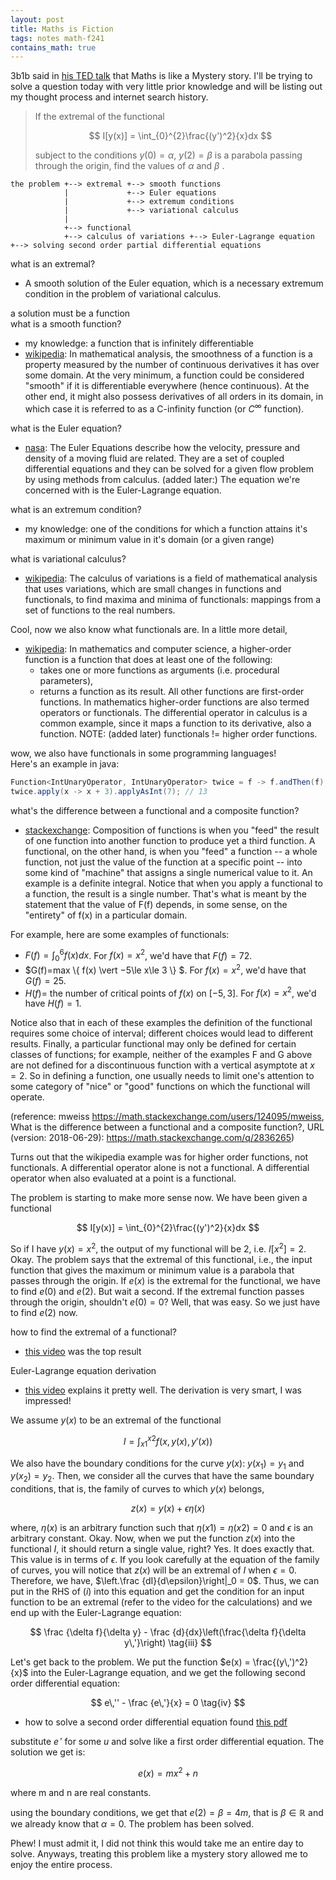 ```yaml
---
layout: post
title: Maths is Fiction
tags: notes math-f241
contains_math: true
---
```


3b1b said in [his TED talk](https://youtu.be/s_L-fp8gDzY?t=545) that Maths is like a Mystery story. I'll be trying to solve a question today with very little prior knowledge and will be listing out my thought process and internet search history.

>If the extremal of the functional
>
>$$
>I[y(x)] = \int_{0}^{2}\frac{(y')^2}{x}dx
>$$ 
>
>subject to the conditions $y(0) = \alpha$, $y(2) = \beta$ is a parabola passing through the origin, find the values of $\alpha$ and $\beta$ .

```
the problem +--> extremal +--> smooth functions
            |             +--> Euler equations
            |             +--> extremum conditions
            |             +--> variational calculus
            |
            +--> functional
            +--> calculus of variations +--> Euler-Lagrange equation +--> solving second order partial differential equations
```

what is an extremal?
- A smooth solution of the Euler equation, which is a necessary extremum condition in the problem of variational calculus.

a solution must be a function  
what is a smooth function?
- my knowledge: a function that is infinitely differentiable
- [wikipedia](https://en.wikipedia.org/wiki/Smoothness): In mathematical analysis, the smoothness of a function is a property measured by the number of continuous derivatives it has over some domain. At the very minimum, a function could be considered "smooth" if it is differentiable everywhere (hence continuous). At the other end, it might also possess derivatives of all orders in its domain, in which case it is referred to as a C-infinity function (or  $C^\infty$ function).

what is the Euler equation?
- [nasa](https://www.grc.nasa.gov/WWW/K-12/airplane/eulereqs.html): The Euler Equations describe how the velocity, pressure and density of a moving fluid are related. They are a set of coupled differential equations and they can be solved for a given flow problem by using methods from calculus. (added later:) The equation we're concerned with is the Euler-Lagrange equation.

what is an extremum condition?
- my knowledge: one of the conditions for which a function attains it's maximum or minimum value in it's domain (or a given range)

what is variational calculus?
- [wikipedia](https://en.wikipedia.org/wiki/Calculus_of_variations): The calculus of variations is a field of mathematical analysis that uses variations, which are small changes in functions and functionals, to find maxima and minima of functionals: mappings from a set of functions to the real numbers.

Cool, now we also know what functionals are.
In a little more detail,
- [wikipedia](https://en.wikipedia.org/wiki/Higher-order_function): In mathematics and computer science, a higher-order function is a function that does at least one of the following:
    - takes one or more functions as arguments (i.e. procedural parameters),
    - returns a function as its result.
All other functions are first-order functions. In mathematics higher-order functions are also termed operators or functionals. The differential operator in calculus is a common example, since it maps a function to its derivative, also a function. NOTE: (added later) functionals != higher order functions. 

wow, we also have functionals in some programming languages!  
Here's an example in java:  
```java
Function<IntUnaryOperator, IntUnaryOperator> twice = f -> f.andThen(f);
twice.apply(x -> x + 3).applyAsInt(7); // 13
```

what's the difference between a functional and a composite function?
- [stackexchange](https://math.stackexchange.com/q/2836265): Composition of functions is when you "feed" the result of one function into another function to produce yet a third function. A functional, on the other hand, is when you "feed" a function -- a whole function, not just the value of the function at a specific point -- into some kind of "machine" that assigns a single numerical value to it. An example is a definite integral. Notice that when you apply a functional to a function, the result is a single number. That's what is meant by the statement that the value of F(f) depends, in some sense, on the "entirety" of f(x) in a particular domain.

For example, here are some examples of functionals:

- $F(f)=\int_{0}^{6} f(x)dx$. For $f(x)=x^2$, we'd have that $F(f)=72$.
- $G(f)=max \\{ f(x) \vert −5\le x\le 3 \\} $. For $f(x)=x^2$, we'd have that $G(f)=25$.
- $H(f)=$ the number of critical points of $f(x)$ on $[−5,3]$. For $f(x)=x^2$, we'd have $H(f)=1$.

Notice also that in each of these examples the definition of the functional requires some choice of interval; different choices would lead to different results. Finally, a particular functional may only be defined for certain classes of functions; for example, neither of the examples F and G above are not defined for a discontinuous function with a vertical asymptote at $x=2$. So in defining a function, one usually needs to limit one's attention to some category of "nice" or "good" functions on which the functional will operate.

(reference: mweiss <https://math.stackexchange.com/users/124095/mweiss>, What is the difference between a functional and a composite function?, URL (version: 2018-06-29): <https://math.stackexchange.com/q/2836265>)

Turns out that the wikipedia example was for higher order functions, not functionals. A differential operator alone is not a functional. A differential operator when also evaluated at a point is a functional. 

The problem is starting to make more sense now. We have been given a functional 

$$ 
I[y(x)] = \int_{0}^{2}\frac{(y')^2}{x}dx
$$

So if I have $y(x) = x^2$, the output of my functional will be 2, i.e. $I[x^2] = 2$.
Okay. The problem says that the extremal of this functional, i.e., the input function that gives the maximum or minimum value is a parabola that passes through the origin. If $e(x)$ is the extremal for the functional, we have to find $e(0)$ and $e(2)$. But wait a second. If the extremal function passes through the origin, shouldn't $e(0) = 0$? Well, that was easy. So we just have to find $e(2)$ now.

how to find the extremal of a functional?
- [this video](https://www.youtube.com/watch?v=sqNlxuSKd98) was the top result

Euler-Lagrange equation derivation
- [this video](https://www.youtube.com/watch?v=sFqp2lCEvwM) explains it pretty well.
The derivation is very smart, I was impressed!

We assume $y(x)$ to be an extremal of the functional

$$
I = \int_{x1}^{x2} f(x, y(x), y'(x)) \tag{i}
$$

We also have the boundary conditions for the curve $y(x)$: $y(x_1) = y_1$ and $y(x_2) = y_2$.
Then, we consider all the curves that have the same boundary conditions, that is, the family of curves to which $y(x)$ belongs,

$$
z(x) = y(x) + \epsilon \eta (x) \tag{ii}
$$

where, $\eta(x)$ is an arbitrary function such that $\eta(x1) = \eta(x2) = 0$ and $\epsilon$ is an arbitrary constant.
Okay. Now, when we put the function $z(x)$ into the functional $I$, it should return a single value, right? Yes. It does exactly that. This value is in terms of $\epsilon$. If you look carefully at the equation of the family of curves, you will notice that $z(x)$ will be an extremal of $I$ when $\epsilon = 0$. Therefore, we have, $\left.\frac {dI}{d\epsilon}\right|_0 = 0$. Thus, we can put in the RHS of $(i)$ into this equation and get the condition for an input function to be an extremal (refer to the video for the calculations) and we end up with the Euler-Lagrange equation: 

$$
\frac {\delta f}{\delta y} - \frac {d}{dx}\left(\frac{\delta f}{\delta y\,'}\right) \tag{iii}
$$

Let's get back to the problem. We put the function $e(x) = \frac{(y\,')^2}{x}$ into the Euler-Lagrange equation, and we get the following second order differential equation: 

$$
e\,'' - \frac {e\,'}{x} = 0 \tag{iv}
$$

- how to solve a second order differential equation
found [this pdf](http://www.personal.psu.edu/sxt104/class/Math251/Notes-2nd%20order%20ODE%20pt1.pdf)

substitute $e\,'$ for some $u$ and solve like a first order differential equation. The solution we get is: 

$$
e(x) = mx^2 + n
$$

where m and n are real constants.

using the boundary conditions, we get that $e(2) = \beta = 4m$, that is $\beta \in \mathbb{R}$ and we already know that $\alpha = 0$. The problem has been solved.

Phew! I must admit it, I did not think this would take me an entire day to solve. Anyways, treating this problem like a mystery story allowed me to enjoy the entire process.
